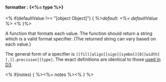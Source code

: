 #### **formatter** : {<%= type %>}

<% if(defaultValue !== "[object Object]") { %>*default: <%= defaultValue %>* <% }%>

A function that formats each value. The function should return a string which is a valid format specifier. (The returned string can vary based on each value.)

The general form of a specifier is `[​[fill]align][sign][symbol][0][width][,][.precision][type]`. The exact definitions are identical to those [used in D3](https://github.com/mbostock/d3/wiki/Formatting#wiki-d3_format).

<% if(notes) { %><%= notes %><% } %>

